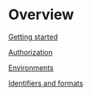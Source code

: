 # Overview

[Getting started](./getting-started.md)

[Authorization](./authorization.md)

[Environments](./environments.md)

[Identifiers and formats](./identifiers-and-formats.md)
